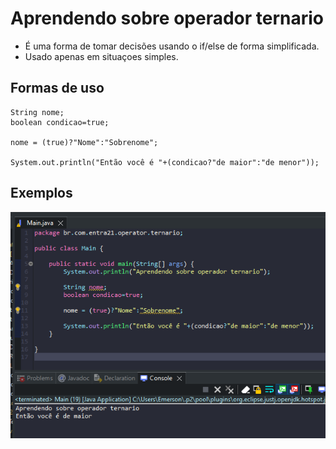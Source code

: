 # Aprendendo sobre operador ternario

- É uma forma de tomar decisões usando o if/else de forma simplificada.
- Usado apenas em situaçoes simples.

## Formas de uso

````
String nome;
boolean condicao=true;

nome = (true)?"Nome":"Sobrenome";

System.out.println("Então você é "+(condicao?"de maior":"de menor"));
````

## Exemplos 

![Exemplo](./img/ExemploOperadorTernario.png)
